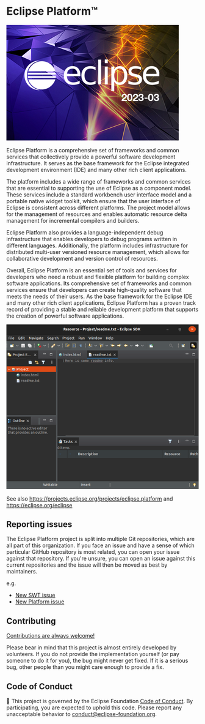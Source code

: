 # Eclipse Platform™

![splash](https://raw.githubusercontent.com/eclipse-platform/eclipse.platform/master/platform/org.eclipse.platform/splash.png)

Eclipse Platform is a comprehensive set of frameworks and common services that collectively provide a powerful software development infrastructure. It serves as the base framework for the Eclipse integrated development environment (IDE) and many other rich client applications.

The platform includes a wide range of frameworks and common services that are essential to supporting the use of Eclipse as a component model. These services include a standard workbench user interface model and a portable native widget toolkit, which ensure that the user interface of Eclipse is consistent across different platforms. The project model allows for the management of resources and enables automatic resource delta management for incremental compilers and builders.

Eclipse Platform also provides a language-independent debug infrastructure that enables developers to debug programs written in different languages. Additionally, the platform includes infrastructure for distributed multi-user versioned resource management, which allows for collaborative development and version control of resources.

Overall, Eclipse Platform is an essential set of tools and services for developers who need a robust and flexible platform for building complex software applications. Its comprehensive set of frameworks and common services ensure that developers can create high-quality software that meets the needs of their users. As the base framework for the Eclipse IDE and many other rich client applications, Eclipse Platform has a proven track record of providing a stable and reliable development platform that supports the creation of powerful software applications.

![workbench](https://raw.githubusercontent.com/eclipse-platform/eclipse.platform.common/master/bundles/org.eclipse.platform.doc.isv/guide/images/workbench.png)

See also https://projects.eclipse.org/projects/eclipse.platform and https://eclipse.org/eclipse

## Reporting issues

The Eclipse Platform project is split into multiple Git repositories, which are all part of this organization. If you face an issue and have a sense of which particular GitHub repository is most related, you can open your issue against that repository. If you're unsure, you can open an issue against this current repositories and the issue will then be moved as best by maintainers.

e.g.
- [New SWT issue](https://github.com/eclipse-platform/eclipse.platform.swt/issues/new)
- [New Platform issue](https://github.com/eclipse-platform/eclipse.platform.ui/issues/new)

## Contributing

[Contributions are always welcome!](https://github.com/eclipse-platform/.github/blob/main/CONTRIBUTING.md)

Please bear in mind that this project is almost entirely developed by volunteers. If you do not provide the implementation yourself (or pay someone to do it for you), the bug might never get fixed. If it is a serious bug, other people than you might care enough to provide a fix.

## Code of Conduct
🤝 This project is governed by the Eclipse Foundation [Code of Conduct](https://github.com/eclipse-platform/.github/blob/main/CODE_OF_CONDUCT.md). By participating, you are expected to uphold this code. Please report any unacceptable behavior to [conduct@eclipse-foundation.org](mailto:conduct@eclipse-foundation.org).

